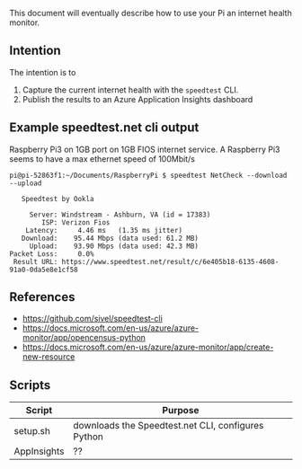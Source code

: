 This document will eventually describe how to use your Pi an internet health monitor.

## Intention
The intention is to 
1. Capture the current internet health with the `speedtest` CLI.
1. Publish the results to an Azure Application Insights dashboard

## Example speedtest.net cli output
Raspberry Pi3 on 1GB port on 1GB FIOS internet service. A Raspberry Pi3 seems to have a max ethernet speed of 100Mbit/s

```
pi@pi-52863f1:~/Documents/RaspberryPi $ speedtest NetCheck --download --upload

   Speedtest by Ookla

     Server: Windstream - Ashburn, VA (id = 17383)
        ISP: Verizon Fios
    Latency:     4.46 ms   (1.35 ms jitter)
   Download:    95.44 Mbps (data used: 61.2 MB)
     Upload:    93.90 Mbps (data used: 42.3 MB)
Packet Loss:     0.0%
 Result URL: https://www.speedtest.net/result/c/6e405b18-6135-4608-91a0-0da5e8e1cf58
```

## References
* https://github.com/sivel/speedtest-cli
* https://docs.microsoft.com/en-us/azure/azure-monitor/app/opencensus-python
* https://docs.microsoft.com/en-us/azure/azure-monitor/app/create-new-resource

## Scripts
| Script | Purpose |
| - | - |
| setup.sh | downloads the Speedtest.net CLI, configures Python |
| AppInsights | ?? | 